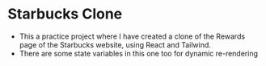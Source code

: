 # Starbucks Clone
- This a practice project where I have created a clone of the Rewards page of the Starbucks website, using React and Tailwind.
- There are some state variables in this one too for dynamic re-rendering
